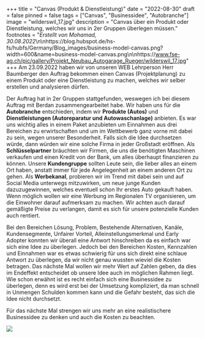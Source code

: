 +++
title = "Canvas (Produkt & Dienstleistung)"
date = "2022-08-30"
draft = false
pinned = false
tags = ["Canvas", "Businessidee", "Autobranche"]
image = "wilderswil_17.jpg"
description = "Canvas über ein Produkt oder Dienstleistung, welches wir uns in 2er Gruppen überlegen müssen."
footnotes = "*Erstellt von Mohamad, 30.08.2022*\n\nhttps://blog.hubspot.de/hs-fs/hubfs/Germany/Blog_images/business-model-canvas.png?width=600&name=business-model-canvas.png\n\nhttps://www.fse-ag.ch/pic/gallery/Projekt_Neubau_Autogarage_Rueger/wilderswil_17.jpg"
+++
Am 23.09.2022 haben wir von unseren WEB Lehrperson Herr Baumberger den Auftrag bekommen einen Canvas (Projektplanung) zu einem Produkt oder eine Dienstleistung zu machen, welches wir selber erstellen und analysieren dürfen.

Der Auftrag hat in 2er Gruppen stattgefunden, weswegen ich bei diesem Auftrag mit Berdan zusammengearbeitet habe. Wir haben uns für die **Autobranche** entschieden, indem wir **Produkte (Autos)** und **Dienstleistungen (Autoreparatur und Autowaschanlage)** anbieten. Es war uns wichtig alles in einem Paket anzubieten um Einnahmen aus drei Bereichen zu erwirtschaften und um im Wettbewerb ganz vorne mit dabei zu sein, wegen unserer Besonderheit. Falls sich die Idee durchsetzen würde, dann würden wir eine solche Firma in jeder Großstadt eröffnen. Als **Schlüsselpartner** bräuchten wir Firmen, die uns die benötigten Maschinen verkaufen und einen Kredit von der Bank, um alles überhaupt finanzieren zu können. Unsere **Kundengruppe** sollten Leute sein, die lieber alles an einem Ort haben, anstatt immer für jede Angelegenheit an einem anderen Ort zu gehen. Als **Werbekanal**, probieren wir im Trend mit dabei sein und auf Social Media unterwegs mitzuwirken, um neue junge Kunden dazuzugewinnen, welches eventuell schon Ihr erstes Auto gekauft haben. Wenn möglich wollen wir eine Werbung im Regionalen TV organisieren, um die Einwohner darauf aufmerksam zu machen. Wir achten auch darauf gemäßigte Preise zu verlangen, damit es sich für unsere potenzielle Kunden auch rentiert.

Bei den Bereichen Lösung, Problem, Bestehende Alternativen, Kanäle, Kundensegmente, Unfairer Vorteil, Alleinstellungsmerkmal und Early Adopter konnten wir überall eine Antwort hinschreiben da es einfach war sich eine Idee zu überlegen. Jedoch bei den Bereichen Kosten, Kennzahlen und Einnahmen war es etwas schwierig für uns sich direkt eine schlaue Antwort zu überlegen, da wir nicht genau wussten wieviel die Kosten betragen. Das nächste Mal wollen wir mehr Wert auf Zahlen geben, da dies im Endeffekt entscheidet ob unsere Idee auch im möglichen Rahmen liegt. Wie schon erwähnt ist es recht einfach sich eine Businessidee zu überlegen, denn es wird erst bei der Umsetzung kompliziert, da man schnell in Unmengen Schulden kommen kann und die Gefahr besteht, das sich die Idee nicht durchsetzt.

Für das nächste Mal strengen wir uns mehr an eine realistischere Businessidee zu denken und auch die Kosten zu beachten.

![](https://blog.hubspot.de/hs-fs/hubfs/Germany/Blog_images/business-model-canvas.png?width=600&name=business-model-canvas.png)

![]()
